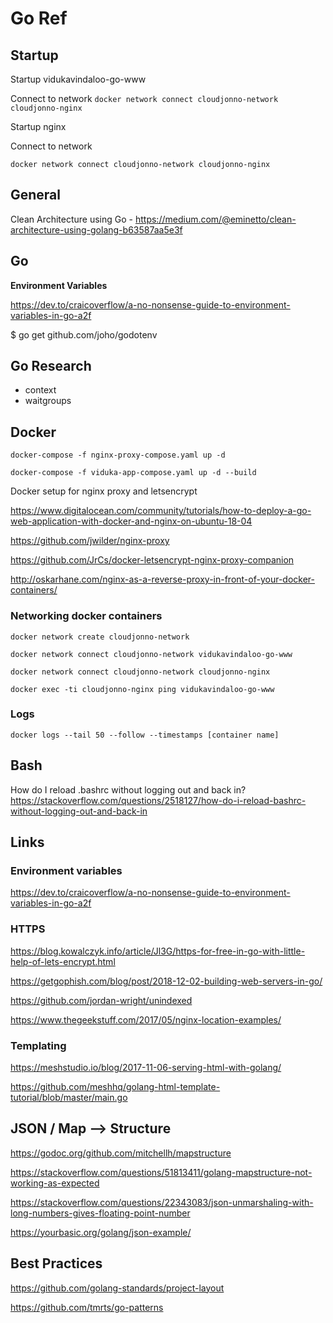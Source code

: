 # Go Ref

## Startup

Startup vidukavindaloo-go-www

Connect to network
```docker network connect cloudjonno-network cloudjonno-nginx```

Startup nginx

Connect to network

```docker network connect cloudjonno-network cloudjonno-nginx```

## General

Clean Architecture using Go - https://medium.com/@eminetto/clean-architecture-using-golang-b63587aa5e3f

## Go

**Environment Variables**

https://dev.to/craicoverflow/a-no-nonsense-guide-to-environment-variables-in-go-a2f

$ go get github.com/joho/godotenv

## Go Research

* context
* waitgroups

## Docker


```docker-compose -f nginx-proxy-compose.yaml up -d```

```docker-compose -f viduka-app-compose.yaml up -d --build```

Docker setup for nginx proxy and letsencrypt

https://www.digitalocean.com/community/tutorials/how-to-deploy-a-go-web-application-with-docker-and-nginx-on-ubuntu-18-04

https://github.com/jwilder/nginx-proxy

https://github.com/JrCs/docker-letsencrypt-nginx-proxy-companion

http://oskarhane.com/nginx-as-a-reverse-proxy-in-front-of-your-docker-containers/


### Networking docker containers

```docker network create cloudjonno-network```

```docker network connect cloudjonno-network vidukavindaloo-go-www```

```docker network connect cloudjonno-network cloudjonno-nginx```

```docker exec -ti cloudjonno-nginx ping vidukavindaloo-go-www```

### Logs

```docker logs --tail 50 --follow --timestamps [container name]```

## Bash

How do I reload .bashrc without logging out and back in?
https://stackoverflow.com/questions/2518127/how-do-i-reload-bashrc-without-logging-out-and-back-in



## Links

### Environment variables
https://dev.to/craicoverflow/a-no-nonsense-guide-to-environment-variables-in-go-a2f


### HTTPS

https://blog.kowalczyk.info/article/Jl3G/https-for-free-in-go-with-little-help-of-lets-encrypt.html

https://getgophish.com/blog/post/2018-12-02-building-web-servers-in-go/

https://github.com/jordan-wright/unindexed


https://www.thegeekstuff.com/2017/05/nginx-location-examples/

### Templating

https://meshstudio.io/blog/2017-11-06-serving-html-with-golang/

https://github.com/meshhq/golang-html-template-tutorial/blob/master/main.go


## JSON / Map --> Structure

https://godoc.org/github.com/mitchellh/mapstructure

https://stackoverflow.com/questions/51813411/golang-mapstructure-not-working-as-expected

https://stackoverflow.com/questions/22343083/json-unmarshaling-with-long-numbers-gives-floating-point-number

https://yourbasic.org/golang/json-example/


## Best Practices

https://github.com/golang-standards/project-layout

https://github.com/tmrts/go-patterns

